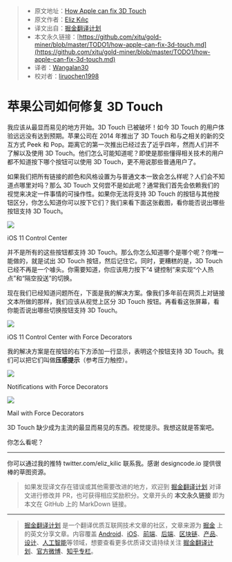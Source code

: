 > * 原文地址：[How Apple can fix 3D Touch](https://medium.com/@eliz_kilic/how-apple-can-fix-3d-touch-2f0ca5ea589e)
> * 原文作者：[Eliz Kılıç](https://medium.com/@eliz_kilic?source=post_header_lockup)
> * 译文出自：[掘金翻译计划](https://github.com/xitu/gold-miner)
> * 本文永久链接：[https://github.com/xitu/gold-miner/blob/master/TODO1/how-apple-can-fix-3d-touch.md](https://github.com/xitu/gold-miner/blob/master/TODO1/how-apple-can-fix-3d-touch.md)
> * 译者：[Wangalan30](https://github.com/Wangalan30)
> * 校对者：[liruochen1998](https://github.com/liruochen1998)

# 苹果公司如何修复 3D Touch

我应该从最显而易见的地方开始。3D Touch 已被破坏！如今 3D Touch 的用户体验远远没有达到预期。苹果公司在 2014 年推出了 3D Touch 和与之相关的新的交互方式 Peek 和 Pop。距离它的第一次推出已经过去了近乎四年，然而人们并不了解以及使用 3D Touch。他们怎么可能知道呢？即使是那些懂得相关技术的用户都不知道按下哪个按钮可以使用 3D Touch，更不用说那些普通用户了。

如果我们把所有链接的颜色和风格设置为与普通文本一致会怎么样呢？人们会不知道点哪里对吗？那么 3D Touch 又何尝不是如此呢？通常我们首先会依赖我们的视觉来决定一件事情的可操作性。如果你无法将支持 3D Touch 的按钮与其他按钮区分，你怎么知道你可以按下它们？我们来看下面这张截图，看你能否说出哪些按钮支持 3D Touch。

![](https://cdn-images-1.medium.com/max/800/1*bqBQU-A7UHWxKePiyFsAww@2x.png)

iOS 11 Control Center

并不是所有的这些按钮都支持 3D Touch。那么你怎么知道哪个是哪个呢？你唯一能做的，就是试出 3D Touch 按钮，然后记住它。同时，更糟糕的是，3D Touch 已经不再是一个噱头。你需要知道，你应该用力按下“4 键控制”来实现“个人热点”和“隔空投送”的切换。

现在我们已经知道问题所在，下面是我的解决方案。像我们多年前在网页上对链接文本所做的那样，我们应该从视觉上区分 3D Touch 按钮。再看看这张屏幕，看你能否说出哪些切换按钮支持 3D Touch。

![](https://cdn-images-1.medium.com/max/800/1*BsbevA81Bb7IyCefSAjo0w@2x.png)

iOS 11 Control Center with Force Decorators

我的解决方案是在按钮的右下方添加一行显示，表明这个按钮支持 3D Touch。我们可以把它们叫做**压感提示**（参考压力触控）。

![](https://cdn-images-1.medium.com/max/800/1*jouGQM0L8LC-88f4cvlSrQ@2x.png)

Notifications with Force Decorators

![](https://cdn-images-1.medium.com/max/800/1*gE6Gh48HnoZQOilpcRWRXg@2x.png)

Mail with Force Decorators

3D Touch 缺少成为主流的最显而易见的东西。视觉提示。我想这就是答案吧。

你怎么看呢？

* * *

你可以通过我的推特 twitter.com/eliz_kilic 联系我。感谢 designcode.io 提供很棒的草图资源。

> 如果发现译文存在错误或其他需要改进的地方，欢迎到 [掘金翻译计划](https://github.com/xitu/gold-miner) 对译文进行修改并 PR，也可获得相应奖励积分。文章开头的 **本文永久链接** 即为本文在 GitHub 上的 MarkDown 链接。


---

> [掘金翻译计划](https://github.com/xitu/gold-miner) 是一个翻译优质互联网技术文章的社区，文章来源为 [掘金](https://juejin.im) 上的英文分享文章。内容覆盖 [Android](https://github.com/xitu/gold-miner#android)、[iOS](https://github.com/xitu/gold-miner#ios)、[前端](https://github.com/xitu/gold-miner#前端)、[后端](https://github.com/xitu/gold-miner#后端)、[区块链](https://github.com/xitu/gold-miner#区块链)、[产品](https://github.com/xitu/gold-miner#产品)、[设计](https://github.com/xitu/gold-miner#设计)、[人工智能](https://github.com/xitu/gold-miner#人工智能)等领域，想要查看更多优质译文请持续关注 [掘金翻译计划](https://github.com/xitu/gold-miner)、[官方微博](http://weibo.com/juejinfanyi)、[知乎专栏](https://zhuanlan.zhihu.com/juejinfanyi)。
